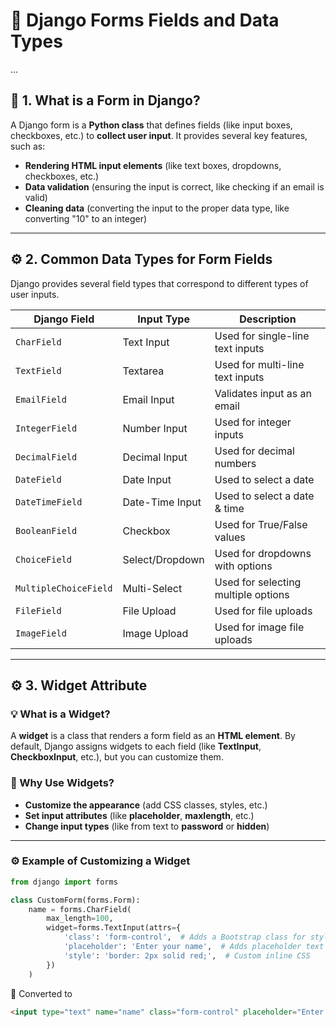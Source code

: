 # 📑 Django Forms Fields and Data Types
...

## 🚀 1. What is a Form in Django?
A Django form is a **Python class** that defines fields (like input boxes, checkboxes, etc.) to **collect user input**. It provides several key features, such as:

- **Rendering HTML input elements** (like text boxes, dropdowns, checkboxes, etc.)
- **Data validation** (ensuring the input is correct, like checking if an email is valid)
- **Cleaning data** (converting the input to the proper data type, like converting "10" to an integer)

---

## ⚙️ 2. Common Data Types for Form Fields
Django provides several field types that correspond to different types of user inputs.

| **Django Field**     | **Input Type**       | **Description**                     |
|---------------------|---------------------|-------------------------------------|
| `CharField`          | Text Input          | Used for single-line text inputs    |
| `TextField`          | Textarea            | Used for multi-line text inputs     |
| `EmailField`         | Email Input         | Validates input as an email         |
| `IntegerField`       | Number Input        | Used for integer inputs             |
| `DecimalField`       | Decimal Input       | Used for decimal numbers            |
| `DateField`          | Date Input          | Used to select a date               |
| `DateTimeField`      | Date-Time Input     | Used to select a date & time        |
| `BooleanField`       | Checkbox            | Used for True/False values          |
| `ChoiceField`        | Select/Dropdown     | Used for dropdowns with options     |
| `MultipleChoiceField`| Multi-Select       | Used for selecting multiple options |
| `FileField`          | File Upload         | Used for file uploads               |
| `ImageField`         | Image Upload        | Used for image file uploads         |

---

## ⚙️ 3. Widget Attribute

### 💡 What is a Widget?
A **widget** is a class that renders a form field as an **HTML element**. By default, Django assigns widgets to each field (like **TextInput**, **CheckboxInput**, etc.), but you can customize them.

### 📘 Why Use Widgets?
- **Customize the appearance** (add CSS classes, styles, etc.)
- **Set input attributes** (like **placeholder**, **maxlength**, etc.)
- **Change input types** (like from text to **password** or **hidden**)

---

### ⚙️ Example of Customizing a Widget
```python
from django import forms

class CustomForm(forms.Form):
    name = forms.CharField(
        max_length=100,
        widget=forms.TextInput(attrs={
            'class': 'form-control',  # Adds a Bootstrap class for styling
            'placeholder': 'Enter your name',  # Adds placeholder text
            'style': 'border: 2px solid red;',  # Custom inline CSS
        })
    )

```
    
🔁 Converted to 


```html
<input type="text" name="name" class="form-control" placeholder="Enter your name" style="border: 2px solid red;">

```
